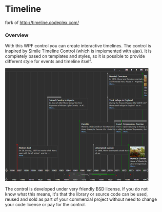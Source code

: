 Timeline
========

fork of http://timeline.codeplex.com/

### Overview

With this WPF control you can create interactive timelines. The control is inspired by Simile Timeline Control (which is implemented with ajax). It is completely based on templates and styles, so it is possible to provide different style for events and timeline itself.

![Screenshot](/screenshots/timeline1.jpg)

The control is developed under very friendly BSD license. If you do not know what this means, it's that the library or source code can be used, reused and sold as part of your commercial project without need to change your code license or pay for the control.
